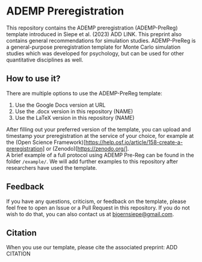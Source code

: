 # ADEMP Preregistration
This repository contains the ADEMP preregistration (ADEMP-PreReg) template introduced in Siepe et al. (2023) ADD LINK. This preprint also contains general recommendations for simulation studies. 
ADEMP-PreReg is a general-purpose preregistration template for Monte Carlo simulation studies which was developed for psychology, but can be used for other quantitative disciplines as well. 

## How to use it?
There are multiple options to use the ADEMP-PreReg template:

1. Use the Google Docs version at URL
2. Use the .docx version in this repository (NAME)
3. Use the LaTeX version in this repository (NAME)

After filling out your preferred version of the template, you can upload and timestamp your preregistration at the service of your choice, for example at the (Open Science Framework)[https://help.osf.io/article/158-create-a-preregistration] or (Zenodo)[https://zenodo.org/].  
A brief example of a full protocol using ADEMP Pre-Reg can be found in the folder `/example/`. We will add further examples to this repository after researchers have used the template.


## Feedback
If you have any questions, criticism, or feedback on the template, please feel free to open an Issue or a Pull Request in this repository. If you do not wish to do that, you can also contact us at bjoernsiepe@gmail.com.


## Citation
When you use our template, please cite the associated preprint: 
ADD CITATION


